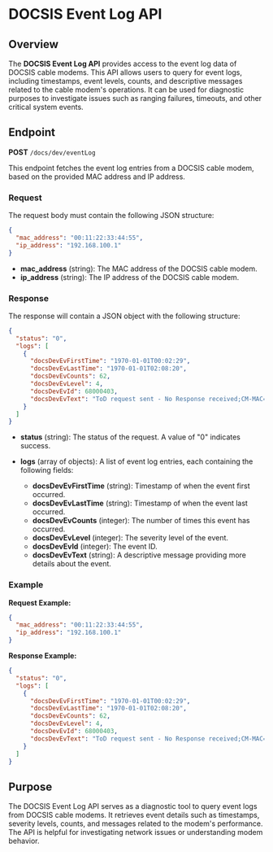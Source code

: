 # DOCSIS Event Log API

## Overview

The **DOCSIS Event Log API** provides access to the event log data of DOCSIS cable modems. This API allows users to query for event logs, including timestamps, event levels, counts, and descriptive messages related to the cable modem's operations. It can be used for diagnostic purposes to investigate issues such as ranging failures, timeouts, and other critical system events.

## Endpoint

**POST** `/docs/dev/eventLog`

This endpoint fetches the event log entries from a DOCSIS cable modem, based on the provided MAC address and IP address.

### Request

The request body must contain the following JSON structure:

```json
{
  "mac_address": "00:11:22:33:44:55",
  "ip_address": "192.168.100.1"
}
```

* **mac\_address** (string): The MAC address of the DOCSIS cable modem.
* **ip\_address** (string): The IP address of the DOCSIS cable modem.

### Response

The response will contain a JSON object with the following structure:

```json
{
  "status": "0",
  "logs": [
    {
      "docsDevEvFirstTime": "1970-01-01T00:02:29",
      "docsDevEvLastTime": "1970-01-01T02:08:20",
      "docsDevEvCounts": 62,
      "docsDevEvLevel": 4,
      "docsDevEvId": 68000403,
      "docsDevEvText": "ToD request sent - No Response received;CM-MAC=00:50:f1:12:dc:c3;CMTS-MAC=00:17:10:93:df:65;CM-QOS=1.1;CM-VER=3.1;"
    }
  ]
}
```

* **status** (string): The status of the request. A value of "0" indicates success.
* **logs** (array of objects): A list of event log entries, each containing the following fields:

  * **docsDevEvFirstTime** (string): Timestamp of when the event first occurred.
  * **docsDevEvLastTime** (string): Timestamp of when the event last occurred.
  * **docsDevEvCounts** (integer): The number of times this event has occurred.
  * **docsDevEvLevel** (integer): The severity level of the event.
  * **docsDevEvId** (integer): The event ID.
  * **docsDevEvText** (string): A descriptive message providing more details about the event.

### Example

**Request Example:**

```json
{
  "mac_address": "00:11:22:33:44:55",
  "ip_address": "192.168.100.1"
}
```

**Response Example:**

```json
{
  "status": "0",
  "logs": [
    {
      "docsDevEvFirstTime": "1970-01-01T00:02:29",
      "docsDevEvLastTime": "1970-01-01T02:08:20",
      "docsDevEvCounts": 62,
      "docsDevEvLevel": 4,
      "docsDevEvId": 68000403,
      "docsDevEvText": "ToD request sent - No Response received;CM-MAC=00:50:f1:12:dc:c3;CMTS-MAC=00:17:10:93:df:65;CM-QOS=1.1;CM-VER=3.1;"
    }
  ]
}
```

## Purpose

The DOCSIS Event Log API serves as a diagnostic tool to query event logs from DOCSIS cable modems. It retrieves event details such as timestamps, severity levels, counts, and messages related to the modem's performance. The API is helpful for investigating network issues or understanding modem behavior.
